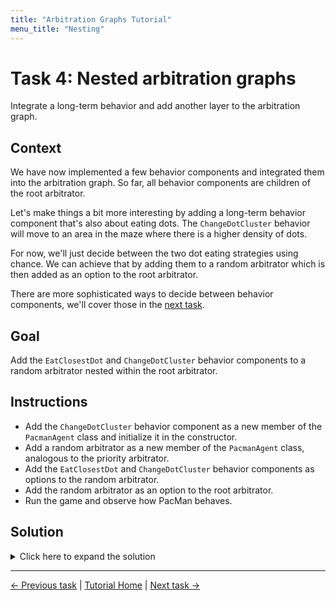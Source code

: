```yaml
---
title: "Arbitration Graphs Tutorial"
menu_title: "Nesting"
---
```


# Task 4: Nested arbitration graphs

Integrate a long-term behavior and add another layer to the arbitration graph.

## Context

We have now implemented a few behavior components and integrated them into the arbitration graph.
So far, all behavior components are children of the root arbitrator.

Let's make things a bit more interesting by adding a long-term behavior component that's also about eating dots.
The `ChangeDotCluster` behavior will move to an area in the maze where there is a higher density of dots.

For now, we'll just decide between the two dot eating strategies using chance.
We can achieve that by adding them to a random arbitrator which is then added as an option to the root arbitrator.

There are more sophisticated ways to decide between behavior components, we'll cover those in the [next task](5_cost_arbitration.md).

## Goal

Add the `EatClosestDot` and `ChangeDotCluster` behavior components to a random arbitrator nested within the root arbitrator.

## Instructions

- Add the `ChangeDotCluster` behavior component as a new member of the `PacmanAgent` class and initialize it in the constructor.
- Add a random arbitrator as a new member of the `PacmanAgent` class, analogous to the priority arbitrator.
- Add the `EatClosestDot` and `ChangeDotCluster` behavior components as options to the random arbitrator.
- Add the random arbitrator as an option to the root arbitrator.
- Run the game and observe how PacMan behaves.

## Solution

<details>
<summary>Click here to expand the solution</summary>

Include the header of the `ChangeDotCluster` behavior component and the random arbitrator in `include/demo/pacman_agent.hpp`:
```cpp
#include <arbitration_graphs/random_arbitrator.hpp>

#include "change_dot_cluster_behavior.hpp"
```

For better code readability, add the following alias near the top of the class definition:
```cpp
using RandomArbitrator = arbitration_graphs::RandomArbitrator<Command, Command>;
```

Add the `ChangeDotCluster` behavior component and the `RandomArbitrator` as a new members of the `PacmanAgent` class:
```cpp
private:
    ChangeDotClusterBehavior::Ptr changeDotClusterBehavior_;

    RandomArbitrator::Ptr eatDotsArbitrator_;
```

In the constructor of the `PacmanAgent` class, initialize the `ChangeDotCluster` behavior component and the `RandomArbitrator`:
Add the `EatClosestDot` and `ChangeDotCluster` behavior components as options to the random arbitrator.
Finally, add the random arbitrator as an option to the root arbitrator:
```cpp
explicit PacmanAgent(const entt::Game& game)
        : parameters_{}, environmentModel_{std::make_shared<EnvironmentModel>(game)} {

    avoidGhostBehavior_ = std::make_shared<AvoidGhostBehavior>(environmentModel_, parameters_.avoidGhostBehavior);
    // Initialize the ChangeDotCluster behavior component
    changeDotClusterBehavior_ = std::make_shared<ChangeDotClusterBehavior>(environmentModel_);
    chaseGhostBehavior_ = std::make_shared<ChaseGhostBehavior>(environmentModel_, parameters_.chaseGhostBehavior);
    eatClosestDotBehavior_ = std::make_shared<EatClosestDotBehavior>(environmentModel_);
    moveRandomlyBehavior_ = std::make_shared<MoveRandomlyBehavior>(parameters_.moveRandomlyBehavior);

    // Initialize the random arbitrator and add the EatClosestDot and ChangeDotCluster behavior components as options
    eatDotsArbitrator_ = std::make_shared<RandomArbitrator>("EatDots");
    eatDotsArbitrator_->addOption( changeDotClusterBehavior_, RandomArbitrator::Option::Flags::INTERRUPTABLE);
    eatDotsArbitrator_->addOption( eatClosestDotBehavior_, RandomArbitrator::Option::Flags::INTERRUPTABLE);

    rootArbitrator_ = std::make_shared<PriorityArbitrator>("Pacman");
    rootArbitrator_->addOption(chaseGhostBehavior_, PriorityArbitrator::Option::Flags::INTERRUPTABLE);
    rootArbitrator_->addOption(avoidGhostBehavior_, PriorityArbitrator::Option::Flags::INTERRUPTABLE);
    // The EatDot arbitrator is itself an option of the root arbitrator
    rootArbitrator_->addOption(eatDotsArbitrator_, PriorityArbitrator::Option::Flags::INTERRUPTABLE);
    rootArbitrator_->addOption(moveRandomlyBehavior_, PriorityArbitrator::Option::Flags::INTERRUPTABLE);
}
```


</details>


---
[← Previous task](3_add_more_behaviors.md)
|
[Tutorial Home](../Tutorial.md)
|
[Next task →](5_cost_arbitration.md)
